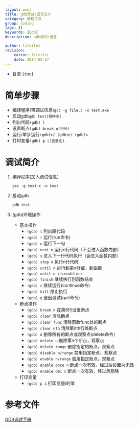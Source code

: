 ```yaml
---
layout: post
title: gdb调试c语言简介
category: 编程工具
group: Coding
tags: []
keywords: [gdb]
description: gdb调试c语言

author: lileilei
revision:
    editor: lileilei
    date: 2014-08-27
---
```


* 目录
{:toc}

# 简单步骤

+ 编译程序(带调试信息)`gcc -g file.c -o test.exe`
+ 启动gdb`gdb test(程序名)`
+ 列出代码`(gdb) l`
+ 设置断点`(gdb) break n(行号)`
+ 运行/单步运行`(gdb)r/ (gdb)n/ (gdb)s`
+ 打印变量`(gdb) p i(变量名)`

# 调试简介

1. 编译程序(加入调试信息）

    `gcc -g test.c -o test`

2. 启动gdb

    `gdb test`

3. (gdb)环境操作
    * 基本操作
        + `(gdb) l` 列出原代码
        + `(gdb) r` 运行(run命令)
        + `(gdb) n` 运行下一句
        + `(gdb) next n` 运行n行代码（不会进入函数内部）
        + `(gdb) s` 进入下一行代码执行（会进入函数内部）
        + `(gdb) step n` 执行n行代码
        + `(gdb) until n` 运行到第n行或，到函数
        + `(gdb) until n ifcondition` 
        + `(gdb) finish` 继续执行到函数结束
        + `(gdb) c` 继续运行(continue命令)
        + `(gdb) kill` 停止执行
        + `(gdb) q` 退出调试(quit命令)
    * 断点操作
        + `(gdb) break n` 在第8行设置断点
        + `(gdb) clear` 清除断点
        + `(gdb) clear func` 清除函数func处的断点
        + `(gdb) clear nth` 清除第nth行处断点
        + `(gdb) d` 删除所有的断点或观察点(delete命令）
        + `(gdb) delete n` 删除第n个断点，观察点
        + `(gdb) delete range` 删除指定的断点，观察点
        + `(gdb) disable n/range` 禁用指定断点，观察点
        + `(gdb) enable n/range` 启用指定断点，观察点
        + `(gdb) enable once n` 断点一次有效，经过后设置为无效
        + `(gdb) enable del n` 断点一次有效，经过后删除
    * 打印变量
        + `(gdb) p i` 打印变量i的值    


# 参考文件

[GDB调试手册](http://www.programlife.net/gdb-manual.html)


